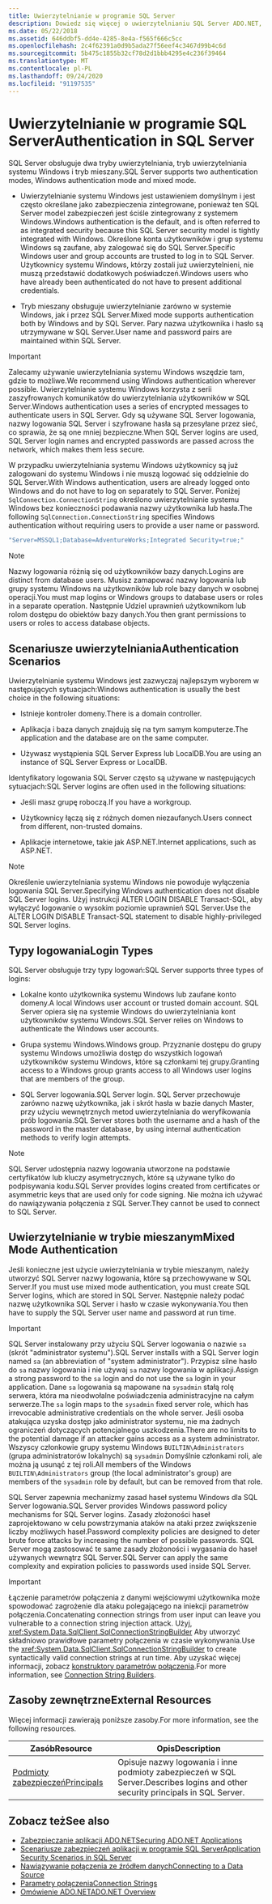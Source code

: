 ```yaml
---
title: Uwierzytelnianie w programie SQL Server
description: Dowiedz się więcej o uwierzytelnianiu SQL Server ADO.NET, w tym trybem uwierzytelniania systemu Windows i trybem mieszanym.
ms.date: 05/22/2018
ms.assetid: 646ddbf5-dd4e-4285-8e4a-f565f666c5cc
ms.openlocfilehash: 2c4f62391a0d9b5ada27f56eef4c3467d99b4c6d
ms.sourcegitcommit: 5b475c1855b32cf78d2d1bbb4295e4c236f39464
ms.translationtype: MT
ms.contentlocale: pl-PL
ms.lasthandoff: 09/24/2020
ms.locfileid: "91197535"
---
```

# <a name="authentication-in-sql-server"></a><span data-ttu-id="4aebb-103">Uwierzytelnianie w programie SQL Server</span><span class="sxs-lookup"><span data-stu-id="4aebb-103">Authentication in SQL Server</span></span>

<span data-ttu-id="4aebb-104">SQL Server obsługuje dwa tryby uwierzytelniania, tryb uwierzytelniania systemu Windows i tryb mieszany.</span><span class="sxs-lookup"><span data-stu-id="4aebb-104">SQL Server supports two authentication modes, Windows authentication mode and mixed mode.</span></span>  
  
- <span data-ttu-id="4aebb-105">Uwierzytelnianie systemu Windows jest ustawieniem domyślnym i jest często określane jako zabezpieczenia zintegrowane, ponieważ ten SQL Server model zabezpieczeń jest ściśle zintegrowany z systemem Windows.</span><span class="sxs-lookup"><span data-stu-id="4aebb-105">Windows authentication is the default, and is often referred to as integrated security because this SQL Server security model is tightly integrated with Windows.</span></span> <span data-ttu-id="4aebb-106">Określone konta użytkowników i grup systemu Windows są zaufane, aby zalogować się do SQL Server.</span><span class="sxs-lookup"><span data-stu-id="4aebb-106">Specific Windows user and group accounts are trusted to log in to SQL Server.</span></span> <span data-ttu-id="4aebb-107">Użytkownicy systemu Windows, którzy zostali już uwierzytelnieni, nie muszą przedstawić dodatkowych poświadczeń.</span><span class="sxs-lookup"><span data-stu-id="4aebb-107">Windows users who have already been authenticated do not have to present additional credentials.</span></span>  
  
- <span data-ttu-id="4aebb-108">Tryb mieszany obsługuje uwierzytelnianie zarówno w systemie Windows, jak i przez SQL Server.</span><span class="sxs-lookup"><span data-stu-id="4aebb-108">Mixed mode supports authentication both by Windows and by SQL Server.</span></span> <span data-ttu-id="4aebb-109">Pary nazwa użytkownika i hasło są utrzymywane w SQL Server.</span><span class="sxs-lookup"><span data-stu-id="4aebb-109">User name and password pairs are maintained within SQL Server.</span></span>  
  
> [!IMPORTANT]
> <span data-ttu-id="4aebb-110">Zalecamy używanie uwierzytelniania systemu Windows wszędzie tam, gdzie to możliwe.</span><span class="sxs-lookup"><span data-stu-id="4aebb-110">We recommend using Windows authentication wherever possible.</span></span> <span data-ttu-id="4aebb-111">Uwierzytelnianie systemu Windows korzysta z serii zaszyfrowanych komunikatów do uwierzytelniania użytkowników w SQL Server.</span><span class="sxs-lookup"><span data-stu-id="4aebb-111">Windows authentication uses a series of encrypted messages to authenticate users in SQL Server.</span></span> <span data-ttu-id="4aebb-112">Gdy są używane SQL Server logowania, nazwy logowania SQL Server i szyfrowane hasła są przesyłane przez sieć, co sprawia, że są one mniej bezpieczne.</span><span class="sxs-lookup"><span data-stu-id="4aebb-112">When SQL Server logins are used, SQL Server login names and encrypted passwords are passed across the network, which makes them less secure.</span></span>  
  
 <span data-ttu-id="4aebb-113">W przypadku uwierzytelniania systemu Windows użytkownicy są już zalogowani do systemu Windows i nie muszą logować się oddzielnie do SQL Server.</span><span class="sxs-lookup"><span data-stu-id="4aebb-113">With Windows authentication, users are already logged onto Windows and do not have to log on separately to SQL Server.</span></span> <span data-ttu-id="4aebb-114">Poniżej `SqlConnection.ConnectionString` określono uwierzytelnianie systemu Windows bez konieczności podawania nazwy użytkownika lub hasła.</span><span class="sxs-lookup"><span data-stu-id="4aebb-114">The following `SqlConnection.ConnectionString` specifies Windows authentication without requiring users to provide a user name or password.</span></span>  
  
```csharp  
"Server=MSSQL1;Database=AdventureWorks;Integrated Security=true;"
```  
  
> [!NOTE]
> <span data-ttu-id="4aebb-115">Nazwy logowania różnią się od użytkowników bazy danych.</span><span class="sxs-lookup"><span data-stu-id="4aebb-115">Logins are distinct from database users.</span></span> <span data-ttu-id="4aebb-116">Musisz zamapować nazwy logowania lub grupy systemu Windows na użytkowników lub role bazy danych w osobnej operacji.</span><span class="sxs-lookup"><span data-stu-id="4aebb-116">You must map logins or Windows groups to database users or roles in a separate operation.</span></span> <span data-ttu-id="4aebb-117">Następnie Udziel uprawnień użytkownikom lub rolom dostępu do obiektów bazy danych.</span><span class="sxs-lookup"><span data-stu-id="4aebb-117">You then grant permissions to users or roles to access database objects.</span></span>  
  
## <a name="authentication-scenarios"></a><span data-ttu-id="4aebb-118">Scenariusze uwierzytelniania</span><span class="sxs-lookup"><span data-stu-id="4aebb-118">Authentication Scenarios</span></span>  

 <span data-ttu-id="4aebb-119">Uwierzytelnianie systemu Windows jest zazwyczaj najlepszym wyborem w następujących sytuacjach:</span><span class="sxs-lookup"><span data-stu-id="4aebb-119">Windows authentication is usually the best choice in the following situations:</span></span>  
  
- <span data-ttu-id="4aebb-120">Istnieje kontroler domeny.</span><span class="sxs-lookup"><span data-stu-id="4aebb-120">There is a domain controller.</span></span>  
  
- <span data-ttu-id="4aebb-121">Aplikacja i baza danych znajdują się na tym samym komputerze.</span><span class="sxs-lookup"><span data-stu-id="4aebb-121">The application and the database are on the same computer.</span></span>  
  
- <span data-ttu-id="4aebb-122">Używasz wystąpienia SQL Server Express lub LocalDB.</span><span class="sxs-lookup"><span data-stu-id="4aebb-122">You are using an instance of SQL Server Express or LocalDB.</span></span>  
  
 <span data-ttu-id="4aebb-123">Identyfikatory logowania SQL Server często są używane w następujących sytuacjach:</span><span class="sxs-lookup"><span data-stu-id="4aebb-123">SQL Server logins are often used in the following situations:</span></span>  
  
- <span data-ttu-id="4aebb-124">Jeśli masz grupę roboczą.</span><span class="sxs-lookup"><span data-stu-id="4aebb-124">If you have a workgroup.</span></span>  
  
- <span data-ttu-id="4aebb-125">Użytkownicy łączą się z różnych domen niezaufanych.</span><span class="sxs-lookup"><span data-stu-id="4aebb-125">Users connect from different, non-trusted domains.</span></span>  
  
- <span data-ttu-id="4aebb-126">Aplikacje internetowe, takie jak ASP.NET.</span><span class="sxs-lookup"><span data-stu-id="4aebb-126">Internet applications, such as ASP.NET.</span></span>  
  
> [!NOTE]
> <span data-ttu-id="4aebb-127">Określenie uwierzytelniania systemu Windows nie powoduje wyłączenia logowania SQL Server.</span><span class="sxs-lookup"><span data-stu-id="4aebb-127">Specifying Windows authentication does not disable SQL Server logins.</span></span> <span data-ttu-id="4aebb-128">Użyj instrukcji ALTER LOGIN DISABLE Transact-SQL, aby wyłączyć logowanie o wysokim poziomie uprawnień SQL Server.</span><span class="sxs-lookup"><span data-stu-id="4aebb-128">Use the ALTER LOGIN DISABLE Transact-SQL statement to disable highly-privileged SQL Server logins.</span></span>  
  
## <a name="login-types"></a><span data-ttu-id="4aebb-129">Typy logowania</span><span class="sxs-lookup"><span data-stu-id="4aebb-129">Login Types</span></span>  

 <span data-ttu-id="4aebb-130">SQL Server obsługuje trzy typy logowań:</span><span class="sxs-lookup"><span data-stu-id="4aebb-130">SQL Server supports three types of logins:</span></span>  
  
- <span data-ttu-id="4aebb-131">Lokalne konto użytkownika systemu Windows lub zaufane konto domeny.</span><span class="sxs-lookup"><span data-stu-id="4aebb-131">A local Windows user account or trusted domain account.</span></span> <span data-ttu-id="4aebb-132">SQL Server opiera się na systemie Windows do uwierzytelniania kont użytkowników systemu Windows.</span><span class="sxs-lookup"><span data-stu-id="4aebb-132">SQL Server relies on Windows to authenticate the Windows user accounts.</span></span>  
  
- <span data-ttu-id="4aebb-133">Grupa systemu Windows.</span><span class="sxs-lookup"><span data-stu-id="4aebb-133">Windows group.</span></span> <span data-ttu-id="4aebb-134">Przyznanie dostępu do grupy systemu Windows umożliwia dostęp do wszystkich logowań użytkowników systemu Windows, które są członkami tej grupy.</span><span class="sxs-lookup"><span data-stu-id="4aebb-134">Granting access to a Windows group grants access to all Windows user logins that are members of the group.</span></span>  
  
- <span data-ttu-id="4aebb-135">SQL Server logowania.</span><span class="sxs-lookup"><span data-stu-id="4aebb-135">SQL Server login.</span></span> <span data-ttu-id="4aebb-136">SQL Server przechowuje zarówno nazwę użytkownika, jak i skrót hasła w bazie danych Master, przy użyciu wewnętrznych metod uwierzytelniania do weryfikowania prób logowania.</span><span class="sxs-lookup"><span data-stu-id="4aebb-136">SQL Server stores both the username and a hash of the password in the master database, by using internal authentication methods to verify login attempts.</span></span>  
  
> [!NOTE]
> <span data-ttu-id="4aebb-137">SQL Server udostępnia nazwy logowania utworzone na podstawie certyfikatów lub kluczy asymetrycznych, które są używane tylko do podpisywania kodu.</span><span class="sxs-lookup"><span data-stu-id="4aebb-137">SQL Server provides logins created from certificates or asymmetric keys that are used only for code signing.</span></span> <span data-ttu-id="4aebb-138">Nie można ich używać do nawiązywania połączenia z SQL Server.</span><span class="sxs-lookup"><span data-stu-id="4aebb-138">They cannot be used to connect to SQL Server.</span></span>  
  
## <a name="mixed-mode-authentication"></a><span data-ttu-id="4aebb-139">Uwierzytelnianie w trybie mieszanym</span><span class="sxs-lookup"><span data-stu-id="4aebb-139">Mixed Mode Authentication</span></span>  

 <span data-ttu-id="4aebb-140">Jeśli konieczne jest użycie uwierzytelniania w trybie mieszanym, należy utworzyć SQL Server nazwy logowania, które są przechowywane w SQL Server.</span><span class="sxs-lookup"><span data-stu-id="4aebb-140">If you must use mixed mode authentication, you must create SQL Server logins, which are stored in SQL Server.</span></span> <span data-ttu-id="4aebb-141">Następnie należy podać nazwę użytkownika SQL Server i hasło w czasie wykonywania.</span><span class="sxs-lookup"><span data-stu-id="4aebb-141">You then have to supply the SQL Server user name and password at run time.</span></span>  
  
> [!IMPORTANT]
> <span data-ttu-id="4aebb-142">SQL Server instalowany przy użyciu SQL Server logowania o nazwie `sa` (skrót "administrator systemu").</span><span class="sxs-lookup"><span data-stu-id="4aebb-142">SQL Server installs with a SQL Server login named `sa` (an abbreviation of "system administrator").</span></span> <span data-ttu-id="4aebb-143">Przypisz silne hasło do `sa` nazwy logowania i nie używaj `sa` nazwy logowania w aplikacji.</span><span class="sxs-lookup"><span data-stu-id="4aebb-143">Assign a strong password to the `sa` login and do not use the `sa` login in your application.</span></span> <span data-ttu-id="4aebb-144">Dane `sa` logowania są mapowane na `sysadmin` stałą rolę serwera, która ma nieodwołalne poświadczenia administracyjne na całym serwerze.</span><span class="sxs-lookup"><span data-stu-id="4aebb-144">The `sa` login maps to the `sysadmin` fixed server role, which has irrevocable administrative credentials on the whole server.</span></span> <span data-ttu-id="4aebb-145">Jeśli osoba atakująca uzyska dostęp jako administrator systemu, nie ma żadnych ograniczeń dotyczących potencjalnego uszkodzenia.</span><span class="sxs-lookup"><span data-stu-id="4aebb-145">There are no limits to the potential damage if an attacker gains access as a system administrator.</span></span> <span data-ttu-id="4aebb-146">Wszyscy członkowie grupy systemu Windows `BUILTIN\Administrators` (grupa administratorów lokalnych) są `sysadmin` Domyślnie członkami roli, ale można ją usunąć z tej roli.</span><span class="sxs-lookup"><span data-stu-id="4aebb-146">All members of the Windows `BUILTIN\Administrators` group (the local administrator's group) are members of the `sysadmin` role by default, but can be removed from that role.</span></span>  
  
 <span data-ttu-id="4aebb-147">SQL Server zapewnia mechanizmy zasad haseł systemu Windows dla SQL Server logowania.</span><span class="sxs-lookup"><span data-stu-id="4aebb-147">SQL Server provides Windows password policy mechanisms for SQL Server logins.</span></span> <span data-ttu-id="4aebb-148">Zasady złożoności haseł zaprojektowano w celu powstrzymania ataków na ataki przez zwiększenie liczby możliwych haseł.</span><span class="sxs-lookup"><span data-stu-id="4aebb-148">Password complexity policies are designed to deter brute force attacks by increasing the number of possible passwords.</span></span> <span data-ttu-id="4aebb-149">SQL Server mogą zastosować te same zasady złożoności i wygasania do haseł używanych wewnątrz SQL Server.</span><span class="sxs-lookup"><span data-stu-id="4aebb-149">SQL Server can apply the same complexity and expiration policies to passwords used inside SQL Server.</span></span>  
  
> [!IMPORTANT]
> <span data-ttu-id="4aebb-150">Łączenie parametrów połączenia z danymi wejściowymi użytkownika może spowodować zagrożenie dla ataku polegającego na iniekcji parametrów połączenia.</span><span class="sxs-lookup"><span data-stu-id="4aebb-150">Concatenating connection strings from user input can leave you vulnerable to a connection string injection attack.</span></span> <span data-ttu-id="4aebb-151">Użyj, <xref:System.Data.SqlClient.SqlConnectionStringBuilder> Aby utworzyć składniowo prawidłowe parametry połączenia w czasie wykonywania.</span><span class="sxs-lookup"><span data-stu-id="4aebb-151">Use the <xref:System.Data.SqlClient.SqlConnectionStringBuilder> to create syntactically valid connection strings at run time.</span></span> <span data-ttu-id="4aebb-152">Aby uzyskać więcej informacji, zobacz [konstruktory parametrów połączenia](../connection-string-builders.md).</span><span class="sxs-lookup"><span data-stu-id="4aebb-152">For more information, see [Connection String Builders](../connection-string-builders.md).</span></span>  
  
## <a name="external-resources"></a><span data-ttu-id="4aebb-153">Zasoby zewnętrzne</span><span class="sxs-lookup"><span data-stu-id="4aebb-153">External Resources</span></span>  

 <span data-ttu-id="4aebb-154">Więcej informacji zawierają poniższe zasoby.</span><span class="sxs-lookup"><span data-stu-id="4aebb-154">For more information, see the following resources.</span></span>  
  
|<span data-ttu-id="4aebb-155">Zasób</span><span class="sxs-lookup"><span data-stu-id="4aebb-155">Resource</span></span>|<span data-ttu-id="4aebb-156">Opis</span><span class="sxs-lookup"><span data-stu-id="4aebb-156">Description</span></span>|  
|--------------|-----------------|  
|[<span data-ttu-id="4aebb-157">Podmioty zabezpieczeń</span><span class="sxs-lookup"><span data-stu-id="4aebb-157">Principals</span></span>](/sql/relational-databases/security/authentication-access/principals-database-engine)|<span data-ttu-id="4aebb-158">Opisuje nazwy logowania i inne podmioty zabezpieczeń w SQL Server.</span><span class="sxs-lookup"><span data-stu-id="4aebb-158">Describes logins and other security principals in SQL Server.</span></span>|  
  
## <a name="see-also"></a><span data-ttu-id="4aebb-159">Zobacz też</span><span class="sxs-lookup"><span data-stu-id="4aebb-159">See also</span></span>

- [<span data-ttu-id="4aebb-160">Zabezpieczanie aplikacji ADO.NET</span><span class="sxs-lookup"><span data-stu-id="4aebb-160">Securing ADO.NET Applications</span></span>](../securing-ado-net-applications.md)
- [<span data-ttu-id="4aebb-161">Scenariusze zabezpieczeń aplikacji w programie SQL Server</span><span class="sxs-lookup"><span data-stu-id="4aebb-161">Application Security Scenarios in SQL Server</span></span>](application-security-scenarios-in-sql-server.md)
- [<span data-ttu-id="4aebb-162">Nawiązywanie połączenia ze źródłem danych</span><span class="sxs-lookup"><span data-stu-id="4aebb-162">Connecting to a Data Source</span></span>](../connecting-to-a-data-source.md)
- [<span data-ttu-id="4aebb-163">Parametry połączenia</span><span class="sxs-lookup"><span data-stu-id="4aebb-163">Connection Strings</span></span>](../connection-strings.md)
- [<span data-ttu-id="4aebb-164">Omówienie ADO.NET</span><span class="sxs-lookup"><span data-stu-id="4aebb-164">ADO.NET Overview</span></span>](../ado-net-overview.md)
